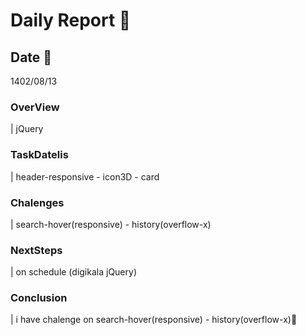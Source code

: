 # Daily Report 🙂

## Date 📅
 1402/08/13

### OverView
| jQuery

### TaskDatelis
| header-responsive - icon3D - card

### Chalenges 
| search-hover(responsive) - history(overflow-x)

### NextSteps
| on schedule (digikala jQuery) 

### Conclusion
| i have chalenge on search-hover(responsive) - history(overflow-x)🙂